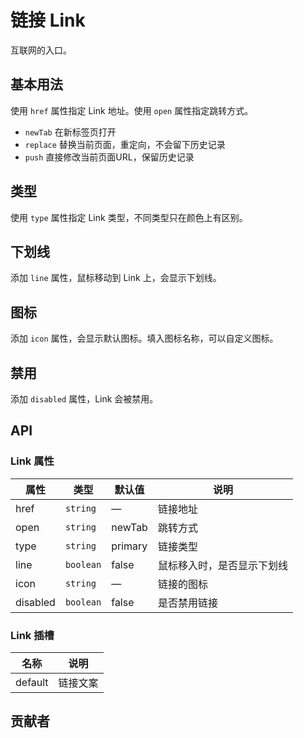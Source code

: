 # 链接 Link
互联网的入口。

## 基本用法
使用 `href` 属性指定 Link 地址。使用 `open` 属性指定跳转方式。
- `newTab` 在新标签页打开
- `replace` 替换当前页面，重定向，不会留下历史记录
- `push` 直接修改当前页面URL，保留历史记录
<demo src="./src/link/basic.vue"/>


## 类型
使用 `type` 属性指定 Link 类型，不同类型只在颜色上有区别。
<demo src="./src/link/type.vue"/>


## 下划线
添加 `line` 属性，鼠标移动到 Link 上，会显示下划线。
<demo src="./src/link/line.vue"/>


## 图标
添加 `icon` 属性，会显示默认图标。填入图标名称，可以自定义图标。
<demo src="./src/link/icon.vue"/>


## 禁用
添加 `disabled` 属性，Link 会被禁用。
<demo src="./src/link/disabled.vue"/>


## API

### Link 属性
| 属性 | 类型 | 默认值 | 说明 |
| --- | --- | --- | --- |
| href | `string` | — | 链接地址 |
| open | `string` | newTab | 跳转方式 |
| type | `string` | primary | 链接类型 |
| line | `boolean` | false | 鼠标移入时，是否显示下划线 |
| icon | `string` | — | 链接的图标 |
| disabled | `boolean` | false | 是否禁用链接 |

### Link 插槽
| 名称 | 说明 |
| --- | --- |
| default | 链接文案 |

## 贡献者
<member></member>